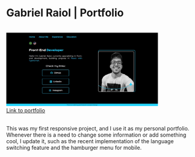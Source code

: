 <h1>Gabriel Raiol | Portfolio</h1>
<br/>
<img src="assets/portfolio.jpg" alt="portfolio_gabriel_raiol" width= 80%>
</br>
<a href="https://raiol.vercel.app/" target="_blank">Link to portfolio</a>
</br>
</br>
<p>This was my first responsive project, and I use it as my personal portfolio. Whenever there is a need to change some information or add something cool, I update it, such as the recent implementation of the language switching feature and the hamburger menu for mobile.</p>
